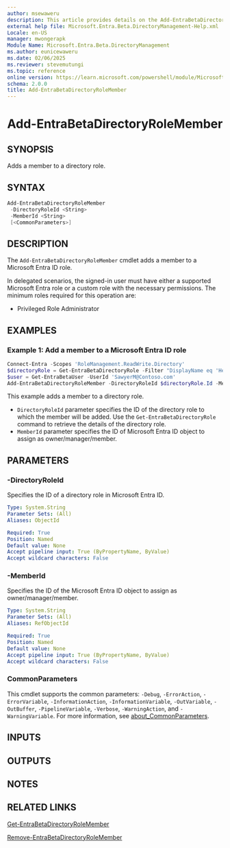 ```yaml
---
author: msewaweru
description: This article provides details on the Add-EntraBetaDirectoryRoleMember command.
external help file: Microsoft.Entra.Beta.DirectoryManagement-Help.xml
Locale: en-US
manager: mwongerapk
Module Name: Microsoft.Entra.Beta.DirectoryManagement
ms.author: eunicewaweru
ms.date: 02/06/2025
ms.reviewer: stevemutungi
ms.topic: reference
online version: https://learn.microsoft.com/powershell/module/Microsoft.Entra.Beta.DirectoryManagement/Add-EntraBetaDirectoryRoleMember
schema: 2.0.0
title: Add-EntraBetaDirectoryRoleMember
---
```


# Add-EntraBetaDirectoryRoleMember

## SYNOPSIS

Adds a member to a directory role.

## SYNTAX

```powershell
Add-EntraBetaDirectoryRoleMember
 -DirectoryRoleId <String>
 -MemberId <String>
 [<CommonParameters>]
```

## DESCRIPTION

The `Add-EntraBetaDirectoryRoleMember` cmdlet adds a member to a Microsoft Entra ID role.

In delegated scenarios, the signed-in user must have either a supported Microsoft Entra role or a custom role with the necessary permissions. The minimum roles required for this operation are:

- Privileged Role Administrator

## EXAMPLES

### Example 1: Add a member to a Microsoft Entra ID role

```powershell
Connect-Entra -Scopes 'RoleManagement.ReadWrite.Directory'
$directoryRole = Get-EntraBetaDirectoryRole -Filter "DisplayName eq 'Helpdesk Administrator'"
$user = Get-EntraBetaUser -UserId 'SawyerM@Contoso.com'
Add-EntraBetaDirectoryRoleMember -DirectoryRoleId $directoryRole.Id -MemberId $user.Id
```

This example adds a member to a directory role.

- `DirectoryRoleId` parameter specifies the ID of the directory role to which the member will be added. Use the `Get-EntraBetaDirectoryRole` command to retrieve the details of the directory role.
- `MemberId` parameter specifies the ID of Microsoft Entra ID object to assign as owner/manager/member.

## PARAMETERS

### -DirectoryRoleId

Specifies the ID of a directory role in Microsoft Entra ID.

```yaml
Type: System.String
Parameter Sets: (All)
Aliases: ObjectId

Required: True
Position: Named
Default value: None
Accept pipeline input: True (ByPropertyName, ByValue)
Accept wildcard characters: False
```

### -MemberId

Specifies the ID of the Microsoft Entra ID object to assign as owner/manager/member.

```yaml
Type: System.String
Parameter Sets: (All)
Aliases: RefObjectId

Required: True
Position: Named
Default value: None
Accept pipeline input: True (ByPropertyName, ByValue)
Accept wildcard characters: False
```

### CommonParameters

This cmdlet supports the common parameters: `-Debug`, `-ErrorAction`, `-ErrorVariable`, `-InformationAction`, `-InformationVariable`, `-OutVariable`, `-OutBuffer`, `-PipelineVariable`, `-Verbose`, `-WarningAction`, and `-WarningVariable`. For more information, see [about_CommonParameters](https://go.microsoft.com/fwlink/?LinkID=113216).

## INPUTS

## OUTPUTS

## NOTES

## RELATED LINKS

[Get-EntraBetaDirectoryRoleMember](Get-EntraBetaDirectoryRoleMember.md)

[Remove-EntraBetaDirectoryRoleMember](Remove-EntraBetaDirectoryRoleMember.md)
